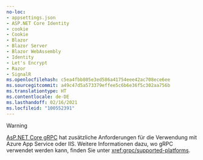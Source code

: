 ```yaml
---
no-loc:
- appsettings.json
- ASP.NET Core Identity
- cookie
- Cookie
- Blazor
- Blazor Server
- Blazor WebAssembly
- Identity
- Let's Encrypt
- Razor
- SignalR
ms.openlocfilehash: c5ea4fbb805e3ed586a41754eee42ac708ece6ee
ms.sourcegitcommit: a49c47d5a573379effee5c6b6e36f5c302aa756b
ms.translationtype: HT
ms.contentlocale: de-DE
ms.lasthandoff: 02/16/2021
ms.locfileid: "100552391"
---
```

> [!WARNING]
> [AsP.NET Core gRPC](xref:grpc/index) hat zusätzliche Anforderungen für die Verwendung mit Azure App Service oder IIS. Weitere Informationen dazu, wo gRPC verwendet werden kann, finden Sie unter <xref:grpc/supported-platforms>.
